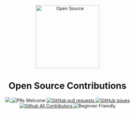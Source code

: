 <p align="center">
<img src="https://pixan198.github.io/images/opensource.svg" alt="Open Source" width="200px" height="200px" />
</p>
<h1 align="center">Open Source Contributions</h1>

<p align="center">
<a href="https://github.com/we-developers-community/OpenSource-contributions/blob/master/LICENSE" target="_blank">
  <img src="https://img.shields.io/github/license/we-developers-community/OpenSource-contributions?style=for-the-badge" />
  </a> 
  <img src="https://img.shields.io/badge/PRs-welcome-brightgreen.svg?style=for-the-badge" alt="PRs Welcome" /> 
  <a href="https://github.com/we-developers-community/OpenSource-contributions/pulls" target="_blank">
    <img alt="GitHub pull requests" src="https://img.shields.io/github/issues-pr/we-developers-community/OpenSource-contributions?style=for-the-badge" />
  </a> 
  <a href="https://github.com/we-developers-community/OpenSource-contributions/issues" target="_blank">
    <img alt="GitHub issues" src="https://img.shields.io/github/issues/we-developers-community/OpenSource-contributions?style=for-the-badge" />
  </a> 
  <a href="https://github.com/we-developers-community/OpenSource-contributions" target="_blank">
    <img alt="Github All Contributors" src="https://img.shields.io/github/contributors/we-developers-community/OpenSource-contributions?style=for-the-badge" />
  </a>
  <img alt="Beginner Friendly" src="https://img.shields.io/badge/Beginner-Friendly-orange?style=for-the-badge" />
</p>
